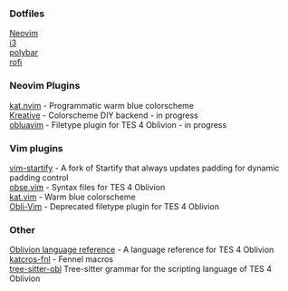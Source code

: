 ### Dotfiles

[Neovim](https://github.com/katawful/dotfiles-nvim)   
[i3](https://github.com/katawful/dotfiles-i3)   
[polybar](https://github.com/katawful/dotfiles-polybar)   
[rofi](https://github.com/katawful/dotfiles-rofi)   

### Neovim Plugins

[kat.nvim](https://github.com/katawful/kat.nvim) - Programmatic warm blue colorscheme   
[Kreative](https://github.com/katawful/kreative) - Colorscheme DIY backend - in progress   
[obluavim](https://github.com/katawful/obluavim) - Filetype plugin for TES 4 Oblivion - in progress   

### Vim plugins

[vim-startify](https://github.com/katawful/vim-startify) - A fork of Startify that always updates padding for dynamic padding control   
[obse.vim](https://github.com/katawful/obse.vim) - Syntax files for TES 4 Oblivion   
[kat.vim](https://github.com/katawful/kat.vim) - Warm blue colorscheme   
[Obli-Vim](https://github.com/katawful/Obli-Vim) - Deprecated filetype plugin for TES 4 Oblivion   

### Other

[Oblivion language reference](https://github.com/katawful/oblivion-lang-ref) - A language reference for TES 4 Oblivion   
[katcros-fnl](https://github.com/katawful/katcros-fnl) - Fennel macros   
[tree-sitter-obl](https://github.com/katawful/tree-sitter-obl) Tree-sitter grammar for the scripting language of TES 4 Oblivion
